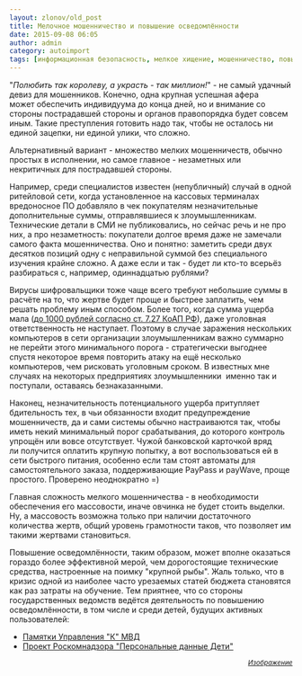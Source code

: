 ```yaml
---
layout: zlonov/old_post
title: Мелочное мошенничество и повышение осведомлённости
date: 2015-09-08 06:05
author: admin
category: autoimport
tags: [информационная безопасность, мелкое хищение, мошенничество, повышение осведомлённости]
---
```

"<em>Полюбить так королеву, а украсть - так миллион!</em>" - не самый удачный девиз для мошенников. Конечно, одна крупная успешная афера может обеспечить индивидуума до конца дней, но и внимание со стороны пострадавшей стороны и органов правопорядка будет совсем иным. Такие преступления готовить надо так, чтобы не осталось ни единой зацепки, ни единой улики, что сложно.

Альтернативный вариант - множество мелких мошенничеств, обычно простых в исполнении, но самое главное - незаметных или некритичных для пострадавшей стороны.

Например, среди специалистов известен (непубличный) случай в одной ритейловой сети, когда установленное на кассовых терминалах вредоносное ПО добавляло в чек покупателям незначительные дополнительные суммы, отправлявшиеся к злоумышленникам. Технические детали в СМИ не публиковались, но сейчас речь и не про них, а про незаметность: покупатели долгое время даже не замечали самого факта мошенничества. Оно и понятно: заметить среди двух десятков позиций одну с неправильной суммой без специального изучения крайне сложно. А даже если и так - будет ли кто-то всерьёз разбираться с, например, одиннадцатью рублями?

Вирусы шифровальщики тоже чаще всего требуют небольшие суммы в расчёте на то, что жертве будет проще и быстрее заплатить, чем решать проблему иным способом. Более того, когда сумма ущерба мала (<a href="http://base.consultant.ru/cons/cgi/online.cgi?req=doc;base=LAW;n=183981">до 1000 рублей согласно ст. 7.27 КоАП РФ</a>), даже уголовная ответственность не наступает. Поэтому в случае заражения нескольких компьютеров в сети организации злоумышленникам важно суммарно не перейти этого минимального порога - стратегически выгоднее спустя некоторое время повторить атаку на ещё несколько компьютеров, чем рисковать уголовным сроком. В известных мне случаях на некоторых предприятиях злоумышленники  именно так и поступали, оставаясь безнаказанными.

Наконец, незначительность потенциального ущерба притупляет бдительность тех, в чьи обязанности входит предупреждение мошенничеств, да и сами системы обычно настраиваются так, чтобы иметь некий минимальный порог срабатывания, до которого контроль упрощён или вовсе отсутствует. Чужой банковской карточкой вряд ли получится оплатить крупную попытку, а вот воспользоваться ей в сети быстрого питания, особенно если там стоят автоматы для самостоятельного заказа, поддерживающие PayPass и payWave, проще простого. Проверено неоднократно =)

Главная сложность мелкого мошенничества - в необходимости обеспечения его массовости, иначе овчинка не будет стоить выделки. Ну, а массовость возможна только при наличии достаточного количества жертв, общий уровень грамотности таков, что позволяет им такими жертвами становиться.

Повышение осведомлённости, таким образом, может вполне оказаться гораздо более эффективной мерой, чем дорогостоящие технические средства, настроенные на поимку "крупной рыбы". Жаль только, что в кризис одной из наиболее часто урезаемых статей бюджета становятся как раз затраты на обучение. Тем приятнее, что со стороны государственных ведомств ведётся деятельность по повышению осведомлённости, в том числе и среди детей, будущих активных пользователей:
<ul>
	<li><a href="https://mvd.ru/mvd/structure1/Upravlenija/Upravlenie_K_MVD_Rossii/Pamjatka_Upravlenie_K_preduprezhdaet" target="_blank">Памятки Управления "К" МВД</a></li>
	<li><a href="http://персональныеданные.дети" target="_blank">Проект Роскомнадзора "Персональные данные Дети"</a></li>
</ul>
<p style="text-align: right;"><sub><em><a href="http://neonick.ru/blog/wp-content/uploads/2014/06/0020z7zc-1024x388.jpg" target="_blank">Изображение</a></em></sub>
